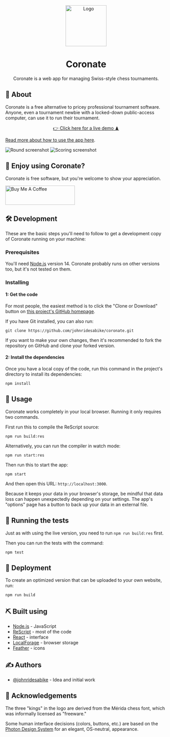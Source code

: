 <div align="center">
<img alt="Logo" src="graphics-src/icon-min.svg" height="128" width="128" />
<h1>Coronate</h1>
</div>

<p align="center">Coronate is a web app for managing Swiss-style chess tournaments.</p>

## 🧐 About

Coronate is a free alternative to pricey professional tournament software.
Anyone, even a tournament newbie with a locked-down public-access computer, can
use it to run their tournament.

<p align="center"><a href="https://johnridesa.bike/coronate/">👉 Click here for a live demo ♟</a></p>

[Read more about how to use the app here](https://johnridesa.bike/software/coronate/).

![Round screenshot](./screenshot-round.png)
![Scoring screenshot](./screenshot-score-detail.png)

## 🥰 Enjoy using Coronate?

Coronate is free software, but you're welcome to show your appreciation.

<a href="https://www.buymeacoffee.com/johnridesabike" target="_blank">
  <img
    src="https://cdn.buymeacoffee.com/buttons/v2/default-yellow.png"
    alt="Buy Me A Coffee"
    height="60"
    width="217"
    style="height: 60px !important;width: 217px !important;" />
</a>

## 🛠 Development

These are the basic steps you'll need to follow to get a development copy of
Coronate running on your machine:

### Prerequisites

You'll need [Node.js](https://nodejs.org/) version 14. Coronate probably runs
on other versions too, but it's not tested on them.

### Installing

#### 1: Get the code

For most people, the easiest method is to click the "Clone or Download" button
on [this project's GitHub homepage](https://github.com/johnridesabike/coronate).

If you have Git installed, you can also run:
```
git clone https://github.com/johnridesabike/coronate.git
```

If you want to make your own changes, then it's recommended to fork the
repository on GitHub and clone your forked version.

#### 2: Install the dependencies

Once you have a local copy of the code, run this command in the project's
directory to install its dependencies:
```
npm install
```

## 🎈 Usage

Coronate works completely in your local browser. Running it only requires two 
commands.

First run this to compile the ReScript source:
```
npm run build:res
```

Alternatively, you can run the compiler in watch mode:
```
npm run start:res
```

Then run this to start the app:
```
npm start
```

And then open this URL: `http://localhost:3000`.

Because it keeps your data in your browser's storage, be mindful that data loss
can happen unexpectedly depending on your settings. The app's "options" page has
a button to back up your data in an external file.

## 🔧 Running the tests

Just as with using the live version, you need to run `npm run build:res` first.

Then you can run the tests with the command:
```
npm test
```

## 🚀 Deployment 

To create an optimized version that can be uploaded to your own website, run:

```
npm run build
```

## ⛏️ Built using

- [Node.js](https://nodejs.org/en/) - JavaScript
- [ReScript](https://rescript-lang.org/) - most of the code
- [React](https://rescript-lang.org/docs/react/latest/introduction) - interface
- [LocalForage](https://localforage.github.io/localForage/) - browser storage
- [Feather](https://feathericons.com/) - icons

## ✍️ Authors

- [@johnridesabike](https://github.com/johnridesabike) - Idea and initial work

## 🎉 Acknowledgements 

The three "kings" in the logo are derived from the Mérida chess font, which was 
informally licensed as "freeware."

Some human interface decisions (colors, buttons, etc.) are based on the
[Photon Design System](https://design.firefox.com/photon/) for an elegant,
OS-neutral, appearance.
